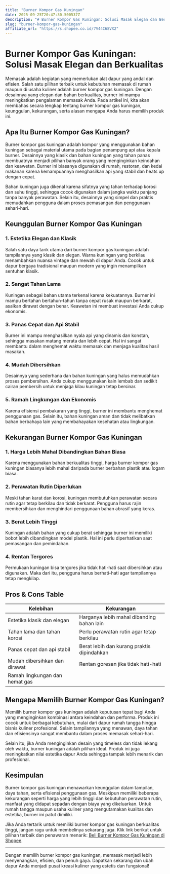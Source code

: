 ```yaml
---
title: "Burner Kompor Gas Kuningan"
date: 2025-09-25T20:47:30.500537Z
description: "# Burner Kompor Gas Kuningan: Solusi Masak Elegan dan Berkualitas..."
slug: "burner-kompor-gas-kuningan"
affiliate_url: "https://s.shopee.co.id/7V44C68VX2"
---
```

# Burner Kompor Gas Kuningan: Solusi Masak Elegan dan Berkualitas

Memasak adalah kegiatan yang memerlukan alat dapur yang andal dan efisien. Salah satu pilihan terbaik untuk kebutuhan memasak di rumah maupun di usaha kuliner adalah burner kompor gas kuningan. Dengan desainnya yang elegan dan bahan berkualitas, burner ini mampu meningkatkan pengalaman memasak Anda. Pada artikel ini, kita akan membahas secara lengkap tentang burner kompor gas kuningan, keunggulan, kekurangan, serta alasan mengapa Anda harus memilih produk ini.

## Apa Itu Burner Kompor Gas Kuningan?

Burner kompor gas kuningan adalah kompor yang menggunakan bahan kuningan sebagai material utama pada bagian penampung api atau kepala burner. Desainnya yang klasik dan bahan kuningan yang tahan panas membuatnya menjadi pilihan banyak orang yang menginginkan keindahan dan keawetan. Burner ini biasanya digunakan di rumah, restoran, dan kedai makanan karena kemampuannya menghasilkan api yang stabil dan heats up dengan cepat.

Bahan kuningan juga dikenal karena sifatnya yang tahan terhadap korosi dan suhu tinggi, sehingga cocok digunakan dalam jangka waktu panjang tanpa banyak perawatan. Selain itu, desainnya yang simpel dan praktis memudahkan pengguna dalam proses pemasangan dan penggunaan sehari-hari.

## Keunggulan Burner Kompor Gas Kuningan

### 1. Estetika Elegan dan Klasik

Salah satu daya tarik utama dari burner kompor gas kuningan adalah tampilannya yang klasik dan elegan. Warna kuningan yang berkilau menambahkan nuansa vintage dan mewah di dapur Anda. Cocok untuk dapur bergaya tradisional maupun modern yang ingin menampilkan sentuhan klasik.

### 2. Sangat Tahan Lama

Kuningan sebagai bahan utama terkenal karena kekuatannya. Burner ini mampu bertahan bertahun-tahun tanpa cepat rusak maupun berkarat, asalkan dirawat dengan benar. Keawetan ini membuat investasi Anda cukup ekonomis.

### 3. Panas Cepat dan Api Stabil

Burner ini mampu menghasilkan nyala api yang dinamis dan konstan, sehingga masakan matang merata dan lebih cepat. Hal ini sangat membantu dalam menghemat waktu memasak dan menjaga kualitas hasil masakan.

### 4. Mudah Dibersihkan

Desainnya yang sederhana dan bahan kuningan yang halus memudahkan proses pembersihan. Anda cukup menggunakan kain lembab dan sedikit cairan pembersih untuk menjaga kilau kuningan tetap bersinar.

### 5. Ramah Lingkungan dan Ekonomis

Karena efisiensi pembakaran yang tinggi, burner ini membantu menghemat penggunaan gas. Selain itu, bahan kuningan aman dan tidak melibatkan bahan berbahaya lain yang membahayakan kesehatan atau lingkungan.

## Kekurangan Burner Kompor Gas Kuningan

### 1. Harga Lebih Mahal Dibandingkan Bahan Biasa

Karena menggunakan bahan berkualitas tinggi, harga burner kompor gas kuningan biasanya lebih mahal daripada burner berbahan plastik atau logam biasa.

### 2. Perawatan Rutin Diperlukan

Meski tahan karat dan korosi, kuningan membutuhkan perawatan secara rutin agar tetap berkilau dan tidak berkarat. Pengguna harus rajin membersihkan dan menghindari penggunaan bahan abrasif yang keras.

### 3. Berat Lebih Tinggi

Kuningan adalah bahan yang cukup berat sehingga burner ini memiliki bobot lebih dibandingkan model plastik. Hal ini perlu diperhatikan saat pemasangan dan pemindahan.

### 4. Rentan Tergores

Permukaan kuningan bisa tergores jika tidak hati-hati saat dibersihkan atau digunakan. Maka dari itu, pengguna harus berhati-hati agar tampilannya tetap mengkilap.

## Pros & Cons Table

| Kelebihan                                   | Kekurangan                                        |
|----------------------------------------------|---------------------------------------------------|
| Estetika klasik dan elegan                  | Harganya lebih mahal dibanding bahan lain       |
| Tahan lama dan tahan korosi                 | Perlu perawatan rutin agar tetap berkilau      |
| Panas cepat dan api stabil                   | Berat lebih dan kurang praktis dipindahkan    |
| Mudah dibersihkan dan dirawat               | Rentan goresan jika tidak hati-hati            |
| Ramah lingkungan dan hemat gas               |                                                   |

## Mengapa Memilih Burner Kompor Gas Kuningan?

Memilih burner kompor gas kuningan adalah keputusan tepat bagi Anda yang menginginkan kombinasi antara keindahan dan performa. Produk ini cocok untuk berbagai kebutuhan, mulai dari dapur rumah tangga hingga bisnis kuliner profesional. Selain tampilannya yang menawan, daya tahan dan efisiensinya sangat membantu dalam proses memasak sehari-hari.

Selain itu, jika Anda menginginkan desain yang timeless dan tidak lekang oleh waktu, burner kuningan adalah pilihan ideal. Produk ini juga meningkatkan nilai estetika dapur Anda sehingga tampak lebih menarik dan profesional.

## Kesimpulan

Burner kompor gas kuningan menawarkan keunggulan dalam tampilan, daya tahan, serta efisiensi penggunaan gas. Meskipun memiliki beberapa kekurangan seperti harga yang lebih tinggi dan kebutuhan perawatan rutin, manfaat yang didapat sepadan dengan biaya yang dikeluarkan. Untuk rumah tangga maupun usaha kuliner yang mengutamakan kualitas dan estetika, burner ini patut dimiliki.

Jika Anda tertarik untuk memiliki burner kompor gas kuningan berkualitas tinggi, jangan ragu untuk membelinya sekarang juga. Klik link berikut untuk pilihan terbaik dan penawaran menarik: [Beli Burner Kompor Gas Kuningan di Shopee](https://s.shopee.co.id/7V44C68VX2).

---

Dengan memilih burner kompor gas kuningan, memasak menjadi lebih menyenangkan, efisien, dan penuh gaya. Dapatkan sekarang dan ubah dapur Anda menjadi pusat kreasi kuliner yang estetis dan fungsional!